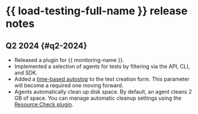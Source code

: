 # {{ load-testing-full-name }} release notes

## Q2 2024 {#q2-2024}

* Released a plugin for {{ monitoring-name }}.
* Implemented a selection of agents for tests by filtering via the API, CLI, and SDK.
* Added a [time-based autostop](./concepts/auto-stop.md) to the test creation form. This parameter will become a required one moving forward.
* Agents automatically clean up disk space. By default, an agent cleans 2 GB of space. You can manage automatic cleanup settings using the [Resource Check plugin](https://yandextank.readthedocs.io/en/latest/core_and_modules.html#resource-check).